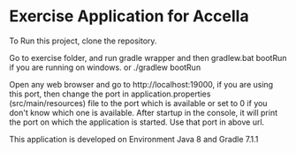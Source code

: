 # Exercise Application for Accella

To Run this project, clone the repository.

Go to exercise folder, and run gradle wrapper and then gradlew.bat bootRun if you are running on windows. or ./gradlew bootRun

Open any web browser and go to http://localhost:19000, if you are using this port, then change the port in application.properties (src/main/resources) file to the port which is available or set to 0 if you don't know which one is available. After startup in the console, it will print the port on which the application is started. Use that port in above url.

This application is developed on Environment Java 8 and Gradle 7.1.1

